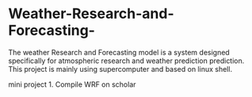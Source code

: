 # Weather-Research-and-Forecasting-
The weather Research and Forecasting model is a system designed specifically for atmospheric research and weather prediction prediction. This project is mainly using supercomputer and based on linux shell.

mini project 1. Compile WRF on scholar
